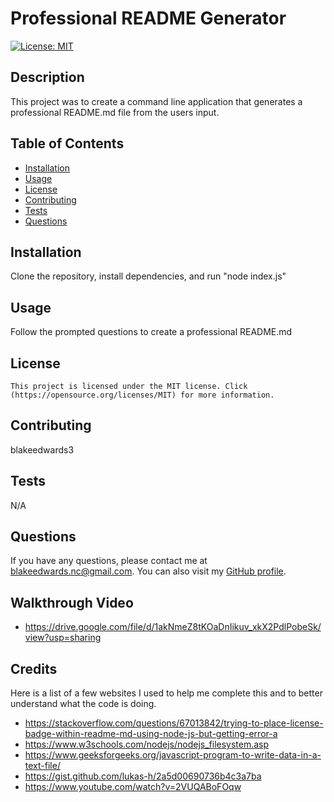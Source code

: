 # Professional README Generator

  [![License: MIT](https://img.shields.io/badge/License-MIT-yellow.svg)](https://opensource.org/licenses/MIT)

  ## Description

  This project was to create a command line application that generates a professional README.md file from the users input.

  ## Table of Contents

  - [Installation](#installation)
  - [Usage](#usage)
  - [License](#license)
  - [Contributing](#contributing)
  - [Tests](#tests)
  - [Questions](#questions)

  ## Installation

  Clone the repository, install dependencies, and run "node index.js"

  ## Usage

  Follow the prompted questions to create a professional README.md

  ## License
    This project is licensed under the MIT license. Click (https://opensource.org/licenses/MIT) for more information.

  ## Contributing

  blakeedwards3

  ## Tests

  N/A

  ## Questions

  If you have any questions, please contact me at blakeedwards.nc@gmail.com. You can also visit my [GitHub profile](https://github.com/blakeedwards3).

  ## Walkthrough Video

  - https://drive.google.com/file/d/1akNmeZ8tKOaDnIikuv_xkX2PdlPobeSk/view?usp=sharing

  ## Credits

  Here is a list of a few websites I used to help me complete this and to better understand what the code is doing.

  - https://stackoverflow.com/questions/67013842/trying-to-place-license-badge-within-readme-md-using-node-js-but-getting-error-a
  - https://www.w3schools.com/nodejs/nodejs_filesystem.asp
  - https://www.geeksforgeeks.org/javascript-program-to-write-data-in-a-text-file/
  - https://gist.github.com/lukas-h/2a5d00690736b4c3a7ba
  - https://www.youtube.com/watch?v=2VUQABoFOqw